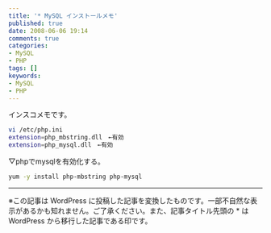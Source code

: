 ```yaml
---
title: '* MySQL インストールメモ'
published: true
date: 2008-06-06 19:14
comments: true
categories:
- MySQL
- PHP
tags: []
keywords:
- MySQL
- PHP
---
```

インスコメモです。


```sh
vi /etc/php.ini
extension=php_mbstring.dll　←有効
extension=php_mysql.dll　←有効
```

▽phpでmysqlを有効化する。
```sh
yum -y install php-mbstring php-mysql
```

---
※この記事は WordPress に投稿した記事を変換したものです。一部不自然な表示があるかも知れません。ご了承ください。また、記事タイトル先頭の * は WordPress から移行した記事である印です。
